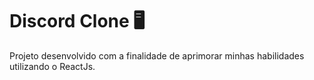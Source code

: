 # Discord Clone :desktop_computer:

Projeto desenvolvido com a finalidade de aprimorar minhas habilidades utilizando o ReactJs.
